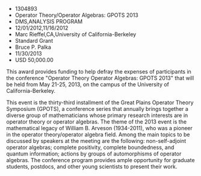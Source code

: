 
* 1304893
* Operator Theory/Operator Algebras: GPOTS 2013
* DMS,ANALYSIS PROGRAM
* 12/01/2012,11/16/2012
* Marc Rieffel,CA,University of California-Berkeley
* Standard Grant
* Bruce P. Palka
* 11/30/2013
* USD 50,000.00

This award provides funding to help defray the expenses of participants in the
conference "Operator Theory Operator Algebras: GPOTS 2013" that will be held
from May 21-25, 2013, on the campus of the University of California-Berkeley.

This event is the thirty-third installment of the Great Plains Operator Theory
Symposium (GPOTS), a conference series that annually brings together a diverse
group of mathematicians whose primary research interests are in operator theory
or operator algebras. The theme of the 2013 event is the mathematical legacy of
William B. Arveson (1934-2011), who was a pioneer in the operator
theory/operator algebra field. Among the main topics to be discussed by speakers
at the meeting are the following: non-self-adjoint operator algebras; complete
positivity, complete boundedness, and quantum information; actions by groups of
automorphisms of operator algebras. The conference program provides ample
opportunity for graduate students, postdocs, and other young scientists to
present their work.
